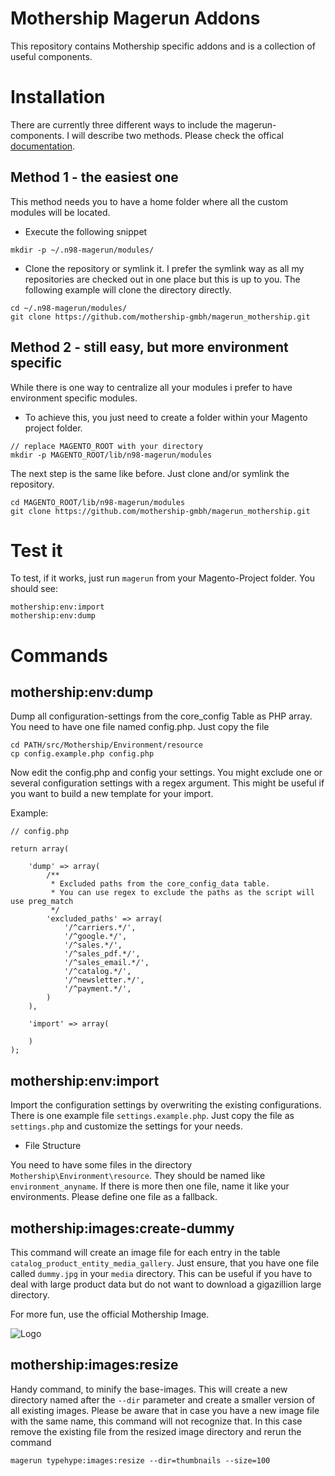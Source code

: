 Mothership Magerun Addons
=========================
This repository contains Mothership specific addons and is a collection of useful components. 


Installation
============

There are currently three different ways to include the magerun-components. I will describe two methods. Please check the offical [documentation](http://magerun.net/introducting-the-new-n98-magerun-module-system/).

Method 1 - the easiest one
--------------------------
This method needs you to have a home folder where all the custom modules will be located.

* Execute the following snippet

```
mkdir -p ~/.n98-magerun/modules/
```

* Clone the repository or symlink it. I prefer the symlink way as all my repositories are checked out in one place but this is up to you. The following example will clone the directory directly.

```
cd ~/.n98-magerun/modules/
git clone https://github.com/mothership-gmbh/magerun_mothership.git
```

Method 2 - still easy, but more environment specific
----------------------------------------------------
While there is one way to centralize all your modules i prefer to have environment specific modules. 

* To achieve this, you just need to create a folder within your Magento project folder.

```
// replace MAGENTO_ROOT with your directory
mkdir -p MAGENTO_ROOT/lib/n98-magerun/modules
```

The next step is the same like before. Just clone and/or symlink the repository.

```
cd MAGENTO_ROOT/lib/n98-magerun/modules
git clone https://github.com/mothership-gmbh/magerun_mothership.git
```


Test it
=======
To test, if it works, just run ```magerun``` from your Magento-Project folder. You should see:

```
mothership:env:import
mothership:env:dump
```

Commands
========

mothership:env:dump
-------------------
Dump all configuration-settings from the core_config Table as PHP array. You need to have one file named config.php. Just copy the file

```
cd PATH/src/Mothership/Environment/resource
cp config.example.php config.php
```

Now edit the config.php and config your settings. You might exclude one or several configuration settings with a regex argument. This might be useful if you want to
build a new template for your import.

Example:

```
// config.php

return array(

    'dump' => array(
        /**
         * Excluded paths from the core_config_data table.
         * You can use regex to exclude the paths as the script will use preg_match
         */
        'excluded_paths' => array(
            '/^carriers.*/',
            '/^google.*/',
            '/^sales.*/',
            '/^sales_pdf.*/',
            '/^sales_email.*/',
            '/^catalog.*/',
            '/^newsletter.*/',
            '/^payment.*/',
        )
    ),

    'import' => array(

    )
);
```

mothership:env:import
---------------------
Import the configuration settings by overwriting the existing configurations. There is one example file ```settings.example.php```.
Just copy the file as ```settings.php``` and customize the settings for your needs.

 * File Structure

 You need to have some files in the directory ```Mothership\Environment\resource```. They should be named like ```environment_anyname```.
 If there is more then one file, name it like your environments. Please define one file as a fallback.
 
 
mothership:images:create-dummy
------------------------------

This command will create an image file for each entry in the table ```catalog_product_entity_media_gallery```. Just ensure, that you have one file called ```dummy.jpg``` in your ```media``` directory. This can be useful if you have to deal with large product data but do not want to download a gigazillion large directory. 

For more fun, use the official Mothership Image.

![Logo](https://fbcdn-profile-a.akamaihd.net/hprofile-ak-xap1/v/t1.0-1/p160x160/1461677_413147242145236_1945192833_n.png?oh=ef95d2bc628a458430a24a3c06dd66f0&oe=56890054&__gda__=1456143606_da6782209cad961eb54f9f020c624785)

mothership:images:resize
------------------------

Handy command, to minify the base-images. This will create a new directory named after the ```--dir``` parameter and create a smaller version of all existing images. Please be aware that in case you have a new image file with the same name, this command will not recognize that. In this case remove the existing file from the resized image directory and rerun the command

```magerun typehype:images:resize --dir=thumbnails --size=100```
